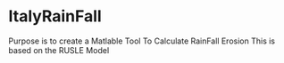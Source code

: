 # ItalyRainFall
Purpose is to create a Matlable Tool To Calculate RainFall Erosion
This is based on the RUSLE Model
